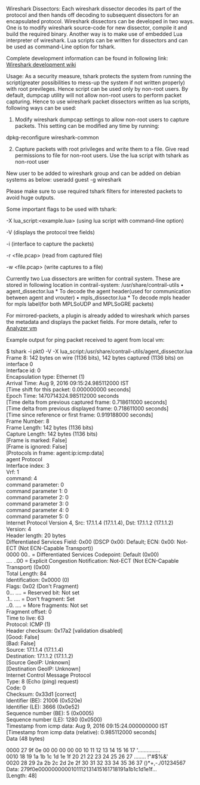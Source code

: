 Wireshark Dissectors:
    Each wireshark dissector decodes its part of the protocol and then hands off decoding to subsequent dissectors for an encapsulated protocol. Wireshark dissectors can be developed in two ways. One is to modify wireshark source-code for new dissector, compile it and build the required binary. Another way is to make use of embedded Lua interpreter of wireshark. Lua scripts can be written for dissectors and can be used as command-Line option for tshark. 

Complete development information can be found in following link: [Wireshark development wiki](https://wiki.wireshark.org/Development)

Usage:
As a security measure, tshark protects the system from running the script(greater possibilities to mess-up the system if not written properly) with root previleges. Hence script can be used only by non-root users. By default, dumpcap utility will not allow non-root users to perform packet capturing. Hence to use wireshark packet dissectors written as lua scripts, following ways can be used:

1) Modify wireshark dumpcap settings to allow non-root users to capture packets. This setting can be modified any time by running: 

dpkg-reconfigure wireshark-common

2) Capture packets with root privileges and write them to a file. Give read permissions to file for non-root users. Use the lua script with tshark as non-root user

New user to be added to wireshark group and can be added on debian systems as below:
useradd guest -g wireshark 

Please make sure to use required tshark filters for interested packets to avoid huge outputs. 

Some important flags to be used with tshark:

-X lua_script:<example.lua> (using lua script with command-line option)

-V (displays the protocol tree fields)

-i <interface> (interface to capture the packets)

-r <file.pcap> (read from captured file)

-w <file.pcap> (write captures to a file)

Currently two Lua dissectors are written for contrail system. These are stored in following location in contrail-system: 
/usr/share/contrail-utils
• agent_dissector.lua 
       * To decode the agent header(used for communication between agent and vrouter)
• mpls_dissector.lua
       * To decode mpls header for mpls label(for both MPLSoUDP and MPLSoGRE packets)

For mirrored-packets, a plugin is already added to wireshark which parses the metadata and displays the packet fields. For more details, refer to [Analyzer vm](http://www.juniper.net/techpubs/en_US/contrail2.2/topics/concept/analyzer-vm.html)

Example output for ping packet received to agent from local vm:

$ tshark -i pkt0 -V -X lua_script:/usr/share/contrail-utils/agent_dissector.lua  
Frame 8: 142 bytes on wire (1136 bits), 142 bytes captured (1136 bits) on interface 0  
    Interface id: 0  
    Encapsulation type: Ethernet (1)  
    Arrival Time: Aug  9, 2016 09:15:24.985112000 IST  
    [Time shift for this packet: 0.000000000 seconds]  
    Epoch Time: 1470714324.985112000 seconds  
    [Time delta from previous captured frame: 0.718611000 seconds]  
    [Time delta from previous displayed frame: 0.718611000 seconds]  
    [Time since reference or first frame: 0.919188000 seconds]  
    Frame Number: 8  
    Frame Length: 142 bytes (1136 bits)  
    Capture Length: 142 bytes (1136 bits)  
    [Frame is marked: False]  
    [Frame is ignored: False]  
    [Protocols in frame: agent:ip:icmp:data]  
agent Protocol  
    Interface index: 3  
    Vrf: 1  
    command: 4  
    command parameter: 0  
    command parameter 1: 0  
    command parameter 2: 0  
    command parameter 3: 0  
    command parameter 4: 0  
    command parameter 5: 0  
Internet Protocol Version 4, Src: 17.1.1.4 (17.1.1.4), Dst: 17.1.1.2 (17.1.1.2)  
    Version: 4  
    Header length: 20 bytes  
    Differentiated Services Field: 0x00 (DSCP 0x00: Default; ECN: 0x00: Not-ECT (Not ECN-Capable Transport))  
        0000 00.. = Differentiated Services Codepoint: Default (0x00)  
        .... ..00 = Explicit Congestion Notification: Not-ECT (Not ECN-Capable Transport) (0x00)  
    Total Length: 84  
    Identification: 0x0000 (0)  
    Flags: 0x02 (Don't Fragment)  
        0... .... = Reserved bit: Not set  
        .1.. .... = Don't fragment: Set  
        ..0. .... = More fragments: Not set  
    Fragment offset: 0  
    Time to live: 63  
    Protocol: ICMP (1)  
    Header checksum: 0x17a2 [validation disabled]  
        [Good: False]  
        [Bad: False]  
    Source: 17.1.1.4 (17.1.1.4)  
    Destination: 17.1.1.2 (17.1.1.2)  
    [Source GeoIP: Unknown]  
    [Destination GeoIP: Unknown]  
Internet Control Message Protocol  
    Type: 8 (Echo (ping) request)  
    Code: 0  
    Checksum: 0x33d1 [correct]  
    Identifier (BE): 21006 (0x520e)  
    Identifier (LE): 3666 (0x0e52)  
    Sequence number (BE): 5 (0x0005)  
    Sequence number (LE): 1280 (0x0500)  
    Timestamp from icmp data: Aug  9, 2016 09:15:24.000000000 IST  
    [Timestamp from icmp data (relative): 0.985112000 seconds]  
    Data (48 bytes)  
  
0000  27 9f 0e 00 00 00 00 00 10 11 12 13 14 15 16 17   '...............  
0010  18 19 1a 1b 1c 1d 1e 1f 20 21 22 23 24 25 26 27   ........ !"#$%&'  
0020  28 29 2a 2b 2c 2d 2e 2f 30 31 32 33 34 35 36 37   ()*+,-./01234567  
        Data: 279f0e0000000000101112131415161718191a1b1c1d1e1f...  
        [Length: 48]  
